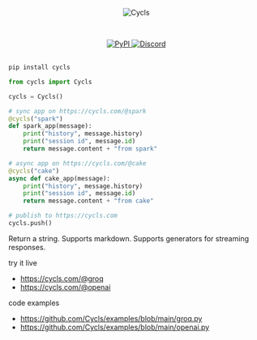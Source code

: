 </br></br><p align="center"><img src="https://cycls.com/static/assets/favicon.svg" alt="Cycls"></p></br>

<div align="center">
    <a href="https://pypi.org/project/cycls/" target="_blank" rel="noopener noreferrer">
        <img loading="lazy" src="https://img.shields.io/pypi/v/cycls.svg" alt="PyPI" class="img_ev3q" style="display: inline;">
    </a>
    <a href="https://discord.gg/BMnaMatDC7" target="_blank" rel="noopener noreferrer">
        <img loading="lazy" src="https://img.shields.io/discord/1175782747164389466" alt="Discord" class="img_ev3q" style="display: inline;">
    </a>
</div>

</br>

```sh
pip install cycls
```

```py
from cycls import Cycls

cycls = Cycls()

# sync app on https://cycls.com/@spark
@cycls("spark")
def spark_app(message):
    print("history", message.history)
    print("session id", message.id)
    return message.content + "from spark"

# async app on https://cycls.com/@cake
@cycls("cake")
async def cake_app(message):
    print("history", message.history)
    print("session id", message.id)
    return message.content + "from cake"

# publish to https://cycls.com
cycls.push()
```

Return a string. Supports markdown. Supports generators for streaming responses.

try it live
- https://cycls.com/@groq
- https://cycls.com/@openai

code examples
- https://github.com/Cycls/examples/blob/main/groq.py
- https://github.com/Cycls/examples/blob/main/openai.py
